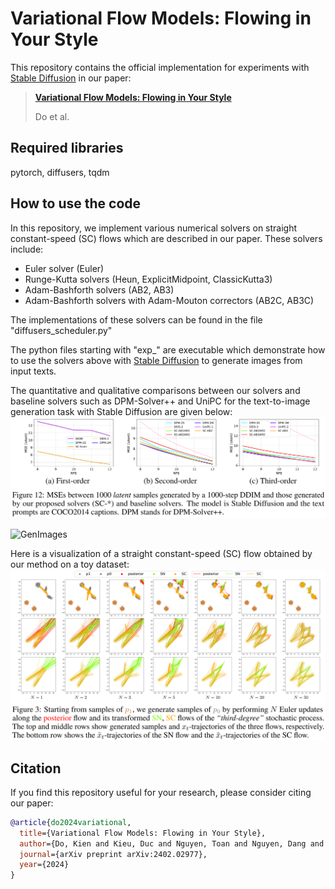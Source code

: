 # Variational Flow Models: Flowing in Your Style


This repository contains the official implementation for experiments with [Stable Diffusion](https://arxiv.org/abs/2112.10752) in our paper:
> [**Variational Flow Models: Flowing in Your Style**](https://arxiv.org/abs/2402.02977)
>
> Do et al.


## Required libraries
pytorch, diffusers, tqdm

## How to use the code
In this repository, we implement various numerical solvers on straight constant-speed (SC) flows which are described in our paper.
These solvers include:
- Euler solver (Euler)
- Runge-Kutta solvers (Heun, ExplicitMidpoint, ClassicKutta3)
- Adam-Bashforth solvers (AB2, AB3)
- Adam-Bashforth solvers with Adam-Mouton correctors (AB2C, AB3C)

The implementations of these solvers can be found in the file "diffusers_scheduler.py"

The python files starting with "exp_" are executable which demonstrate 
how to use the solvers above with [Stable Diffusion](https://huggingface.co/CompVis/stable-diffusion-v1-4) to generate images from input texts.

The quantitative and qualitative comparisons between our solvers and 
baseline solvers such as DPM-Solver++ and UniPC for the text-to-image generation task 
with Stable Diffusion are given below:
![SolversComparison](./asset/SolverComparison.png)
 
![GenImages](./asset/StableDiffusionGenImage.png)

Here is a visualization of a straight constant-speed (SC) flow 
obtained by our method on a toy dataset:
![SCFlow](./asset/SCFlow.png)


## Citation
If you find this repository useful for your research, please consider citing our paper:

```bibtex
@article{do2024variational,
  title={Variational Flow Models: Flowing in Your Style},
  author={Do, Kien and Kieu, Duc and Nguyen, Toan and Nguyen, Dang and Le, Hung and Nguyen, Dung and Nguyen, Thin},
  journal={arXiv preprint arXiv:2402.02977},
  year={2024}
}
```
